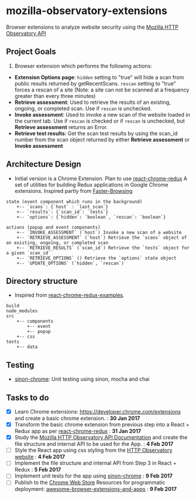 # mozilla-observatory-extensions
Browser extensions to analyze website security using the [Mozilla HTTP Observatory API](https://observatory.mozilla.org)

## Project Goals
1. Browser extension which performs the following actions:
  * **Extension Options page**: `hidden` setting to "true" will hide a scan from public results returned by getRecentScans. `rescan` setting to "true" forces a rescan of a site (Note: a site can not be scanned at a frequency greater than every three minutes)
  * **Retrieve assessment**: Used to retrieve the results of an existing, ongoing, or completed scan. Use if `rescan` is unchecked.
  * **Invoke assessment**: Used to invoke a new scan of the website loaded in the current tab. Use if `rescan` is checked or if `rescan` is unchecked, but **Retrieve assessment** returns an Error.
  * **Retrieve test results**: Get the scan test results by using the scan_id number from the scan object returned by either **Retrieve assessment** or **Invoke assessment**

## Architecture Design
* Initial version is a Chrome Extension. Plan to use [react-chrome-redux](https://github.com/tshaddix/react-chrome-redux) A set of utilities for building Redux applications in Google Chrome extensions. Inspired partly from [Faster-Browsing](https://github.com/sjb7/Faster-Browsing)

```
state (event component which runs in the background)
	+-- `scans`: {`host` : `last_scan`}
	+-- `results`: {`scan_id`: `tests`}
	+-- `options`: {`hidden`: `boolean`, `rescan`: `boolean`}

actions (popup and event components)
	+-- `INVOKE_ASSESSMENT` (`host`) Invoke a new scan of a website
	+-- `RETRIEVE_ASSESSMENT` (`host`) Retrieve the `scans` object of an existing, ongoing, or completed scan
	+-- `RETRIEVE_RESULTS` (`scan_id`) Retrieve the `tests` object for a given `scan_id`
	+-- `RETRIEVE_OPTIONS` () Retrieve the `options` state object
	+-- `UPDATE_OPTIONS` (`hidden`, `rescan`)
```

## Directory structure
* Inspired from [react-chrome-redux-examples](https://github.com/tshaddix/react-chrome-redux-examples).

```
build
node_modules
src
	+-- components
		+-- event
		+-- popup
	+-- css
tests
	+-- data
```

## Testing
* [sinon-chrome](https://github.com/acvetkov/sinon-chrome): Unit testing using sinon, mocha and chai

## Tasks to do
- [x] Learn Chrome extensions: https://developer.chrome.com/extensions and create a basic chrome extension. : **30 Jan 2017**
- [x] Transform the basic chrome extension from previous step into a React + Redux app as per [react-chrome-redux](https://github.com/tshaddix/react-chrome-redux) : **31 Jan 2017**
- [x] Study the [Mozilla HTTP Observatory API Documentation](https://github.com/mozilla/http-observatory/blob/master/httpobs/docs/api.md) and create the file structure and internal API to be used for the App. : **4 Feb 2017**
- [ ] Style the React app using css styling from the [HTTP Observatory website](https://github.com/mozilla/http-observatory-website/tree/master/css) : **4 Feb 2017**
- [ ] Implement the file structure and internal API from Step 3 in React + Redux : **5 Feb 2017**
- [ ] Implement unit tests for the app using [sinon-chrome](https://github.com/acvetkov/sinon-chrome) : **9 Feb 2017**
- [ ] Publish to the [Chrome Web Store](https://developer.chrome.com/webstore/get_started_simple) Resources for programmatic deployment: [awesome-browser-extensions-and-apps](https://github.com/vitalets/awesome-browser-extensions-and-apps) : **9 Feb 2017**
